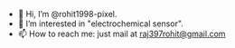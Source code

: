 - 👋 Hi, I’m @rohit1998-pixel.
- 👀 I’m interested in "electrochemical sensor".
- 📫 How to reach me: just mail at raj397rohit@gmail.com

<!---
rohit1998-pixel/rohit1998-pixel is a ✨ special ✨ repository because its `README.md` (this file) appears on your GitHub profile.
You can click the Preview link to take a look at your changes.
--->
